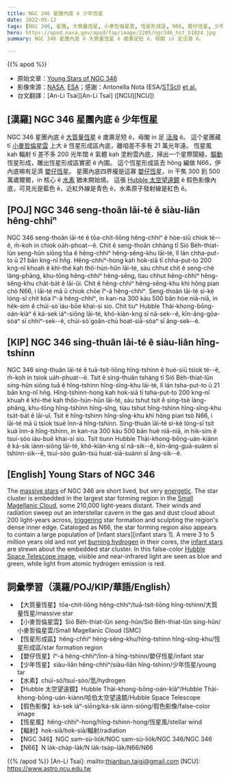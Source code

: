 ```yaml
---
title: NGC 346 星團內底 ê 少年恆星
date: 2022-05-12
tags: [NGC 346, 星團, 大質量恆星, 小麥哲倫星雲, 恆星形成區, N66, 嬰仔恆星, 少年恆星, 水素, Hubble 太空望遠鏡, 假色影像, 恆星風, 輻射]
hero: https://apod.nasa.gov/apod/fap/image/2205/ngc346_hst_b1024.jpg
summary: NGC 346 星團內底 ê 大質量恆星 ê 歲壽足短 ê，毋閣 in 足活潑 ê。

---
```


{{% apod %}}

- 原始文章：[Young Stars of NGC 346](https://apod.nasa.gov/apod/ap220512.html)
- 影像來源：[NASA](https://www.nasa.gov/), [ESA](https://www.esa.int/)；感謝：Antonella Nota (ESA/[STScI](https://www.stsci.edu/)) [et al.](https://www.stsci.edu/cgi-bin/get-address-info?id=10248&markupFormat=html&observatory=HST)
- 台文翻譯：[An-Li Tsai][An-Li Tsai] ([NCU][NCU])

## [漢羅] NGC 346 星團內底 ê 少年恆星
NGC 346 星團內底 ê [大質量恆星][massive stars] ê 歲壽足短 ê，毋閣 in 足 [活潑][energetic] ê。
這个星團藏 tī [小麥哲倫星雲][Small Magellanic Cloud t] 上大 ê 恆星形成區內底，離咱差不多有 21 萬光年遠。
恆星風 kah 輻射 tī 差不多 200 光年闊 ê 氣體 kah 塗粉雲內底，掃出一个星際閬縫，[驅動][triggering] 恆星形成，雕出恆星形成區實密 ê 內圍。
這个恆星形成區去 hŏng 編做 N66，伊內底嘛有足濟 [嬰仔恆星][infant stars]。
星團內底四界攏是這寡 [嬰仔恆星][infant stars 2]，in 干焦 300 到 500 萬歲爾爾，in 核心 ê [水素][burning hydrogen] 猶未開始燒。
這張 [Hubble 太空望遠鏡][Hubble Space Telescope image] ê 假色影像內底，可見光是藍色 ê，近紅外線是青色 ê，水素原子發射線是紅色 ê。

## [POJ] NGC 346 seng-thoân lāi-té ê siàu-liân hêng-chhiⁿ
NGC 346 seng-thoân lāi-té ê tōa-chit-liōng hêng-chhiⁿ ê hòe-siū chiok té--ê, m̄-koh in chiok oa̍h-phoat--ê.
Chit ê seng-thoân chhàng tī Sió Be̍h-thiat-lûn seng-hûn siōng tōa ê hêng-chhiⁿ hêng-sêng-khu lāi-té, lî lán chha-put-to ū 21 bān kng-nî hn̄g.
Hêng-chhiⁿ-hong kah hok-siā tī chha-put-to 200 kng-nî khoah ê khì-thé kah thô͘-hún-hûn lāi-té, sàu chhut chi̍t ê seng-chè làng-phāng, khu-tōng hêng-chhiⁿ hêng-sêng, tiau chhut hêng-chhiⁿ hêng-sêng-khu cha̍t-ba̍t ê lāi-ûi.
Chit ê hêng-chhiⁿ hêng-sêng-khu khì hŏng pian chò N66, i lāi-té mā ū chiok chōe îⁿ-á hêng-chhiⁿ.
Seng-thoân lāi-té sì-kè lóng-sī  chit kóa îⁿ-á hêng-chhiⁿ, in kan-na 300 kàu 500 bān hòe niā-niā, in he̍k-sim ê chúi-sò͘ iáu-bōe khai-sí sio.
Chit tiuⁿ Hubble Thài-khong-bōng-oán-kiàⁿ ê ká-sek iáⁿ-siōng lāi-té, khó-kiàn-kng sī nâ-sek--ê, kīn-âng-gōa-sòaⁿ sī chhiⁿ-sek--ê, chúi-sò͘ goân-chú hoat-siā-sòaⁿ sī âng-sek--ê.

## [KIP] NGC 346 sing-thuân lāi-té ê siàu-liân hîng-tshinn
NGC 346 sing-thuân lāi-té ê tuā-tsit-liōng hîng-tshinn ê huè-siū tsiok té--ê, m̄-koh in tsiok ua̍h-phuat--ê.
Tsit ê sing-thuân tshàng tī Sió Be̍h-thiat-lûn sing-hûn siōng tuā ê hîng-tshinn hîng-sîng-khu lāi-té, lî lán tsha-put-to ū 21 bān kng-nî hn̄g.
Hîng-tshinn-hong kah hok-siā tī tsha-put-to 200 kng-nî khuah ê khì-thé kah thôo-hún-hûn lāi-té, sàu tshut tsi̍t ê sing-tsè làng-phāng, khu-tōng hîng-tshinn hîng-sîng, tiau tshut hîng-tshinn hîng-sîng-khu tsa̍t-ba̍t ê lāi-uî.
Tsit ê hîng-tshinn hîng-sîng-khu khì hŏng pian tsò N66, i lāi-té mā ū tsiok tsuē înn-á hîng-tshinn.
Sing-thuân lāi-té sì-kè lóng-sī  tsit kuá înn-á hîng-tshinn, in kan-na 300 kàu 500 bān huè niā-niā, in hi̍k-sim ê tsuí-sòo iáu-buē khai-sí sio.
Tsit tiunn Hubble Thài-khong-bōng-uán-kiànn ê ká-sik iánn-siōng lāi-té, khó-kiàn-kng sī nâ-sik--ê, kīn-âng-guā-suànn sī tshinn-sik--ê, tsuí-sòo guân-tsú huat-siā-suànn sī âng-sik--ê.

## [English] Young Stars of NGC 346
The [massive stars][massive stars] of NGC 346 are short lived, but very [energetic][energetic].
The star cluster is embedded in the largest star forming region in the [Small Magellanic Cloud][Small Magellanic Cloud e], some 210,000 light-years distant.
Their winds and radiation sweep out an interstellar cavern in the gas and dust cloud about 200 light-years across, [triggering][triggering] star formation and sculpting the region's dense inner edge.
Cataloged as N66, the star forming region also appears to contain a large population of [infant stars][infant stars 1].
A mere 3 to 5 million years old and not yet [burning hydrogen][burning hydrogen] in their cores, the [infant stars][infant stars 2] are strewn about the embedded star cluster.
In this false-color [Hubble Space Telescope image][Hubble Space Telescope image], visible and near-infrared light are seen as blue and green, while light from atomic hydrogen emission is red.

## 詞彙學習（漢羅/POJ/KIP/華語/English）
- 【大質量恆星】tōa-chit-liōng hêng-chhiⁿ/tuā-tsit-liōng hîng-tshinn/大質量恆星/massive star
- 【小麥哲倫星雲】Sió Be̍h-thiat-lûn seng-hûn/Sió Be̍h-thiat-lûn sing-hûn/小麥哲倫星雲/Small Magellanic Cloud (SMC)
- 【恆星形成區】hêng-chhiⁿ hêng-sêng-khu/hîng-tshinn hîng-sîng-khu/恆星形成區/star formation region
- 【嬰仔恆星】îⁿ-á hêng-chhiⁿ/înn-á hîng-tshinn/嬰仔恆星/infant star
- 【少年恆星】siàu-liân hêng-chhiⁿ/siàu-liân hîng-tshinn/少年恆星/young tar
- 【水素】chúi-sò͘/tsuí-sòo/氫/hydrogen
- 【Hubble 太空望遠鏡】Hubble Thài-khong-bōng-oán-kiàⁿ/Hubble Thài-khong-bōng-uán-kiànn/哈伯太空望遠鏡/Hubble Space Telescope
- 【假色影像】ká-sek iáⁿ-siōng/ká-sik iánn-siōng/假色影像/false-color image
- 【恆星風】hêng-chhiⁿ-hong/hîng-tshinn-hong/恆星風/stellar wind
- 【輻射】hok-siā/hok-siā/輻射/radiation
- 【NGC 346】NGC sam-sù-lio̍k/NGC sam-sù-lio̍k/NGC 346/NGC 346
- 【N66】N la̍k-cha̍p-la̍k/N la̍k-tsa̍p-la̍k/N66/N66

{{% /apod %}}
[An-Li Tsai]: mailto:thianbun.taigi@gmail.com
[NCU]: https://www.astro.ncu.edu.tw

[copyright]: https://apod.nasa.gov/apod/fap/lib/about_apod.html#srapply

[massive stars]:https://apod.nasa.gov/apod/ap991130.html
[energetic]:https://chandra.harvard.edu/photo/2003/ngc346/index.html
[Small Magellanic Cloud e]:https://apod.nasa.gov/apod/ap210105.html
[Small Magellanic Cloud t]:https://apod.tw/daily/20210105/
[triggering]:https://www.spitzer.caltech.edu/news/ssc2005-23-spitzer-captures-cosmic-mountains-of-creation
[infant stars]:https://apod.nasa.gov/apod/ap080916.html
[burning hydrogen]:https://solarsystem.nasa.gov/genesismission/science/module1/index.html
[infant stars 2]:https://chandra.harvard.edu/edu/formal/stellar_ev/story/index2.html
[Hubble Space Telescope image]:https://hubblesite.org/contents/media/images/2005/35/1818-Image.html
